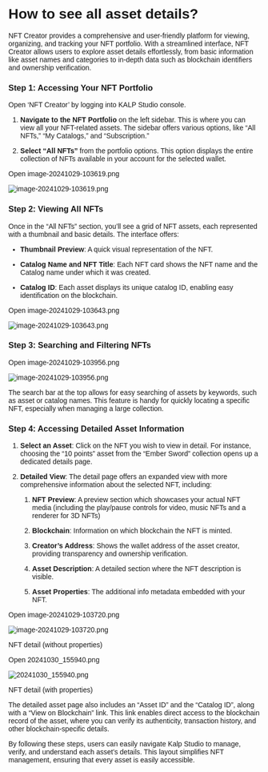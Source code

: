 <style>  body { font-family: "Source Sans 3", sans-serif!important; }</style>
<link href="https://fonts.googleapis.com/css2?family=Source+Sans+3:ital,wght@0,200..900;1,200..900&display=swap" rel="stylesheet">    
<link rel="stylesheet" href="https://fonts.googleapis.com/icon?family=Material+Icons">

# How to see all asset details?

NFT Creator provides a comprehensive and user-friendly platform for viewing, organizing, and tracking your NFT portfolio. With a streamlined interface, NFT Creator allows users to explore asset details effortlessly, from basic information like asset names and categories to in-depth data such as blockchain identifiers and ownership verification.

### **Step 1: Accessing Your NFT Portfolio**

Open ‘NFT Creator’ by logging into KALP Studio console.

1.  **Navigate to the NFT Portfolio** on the left sidebar. This is where you can view all your NFT-related assets. The sidebar offers various options, like “All NFTs,” “My Catalogs,” and “Subscription.”
    
2.  **Select “All NFTs”** from the portfolio options. This option displays the entire collection of NFTs available in your account for the selected wallet.
    

Open image-20241029-103619.png

![image-20241029-103619.png](blob:https://p2eprojects.atlassian.net/7b8264bc-5c8e-440f-9c00-fb1b24bc97cd#media-blob-url=true&id=c478b375-ae59-43ac-927e-8d8e794af2ee&collection=contentId-423166097&contextId=423166097&width=1888&height=873&alt=image-20241029-103619.png)

### **Step 2: Viewing All NFTs**

Once in the “All NFTs” section, you’ll see a grid of NFT assets, each represented with a thumbnail and basic details. The interface offers:

-   **Thumbnail Preview**: A quick visual representation of the NFT.
    
-   **Catalog Name and NFT Title**: Each NFT card shows the NFT name and the Catalog name under which it was created.
    
-   **Catalog ID**: Each asset displays its unique catalog ID, enabling easy identification on the blockchain.
    

Open image-20241029-103643.png

![image-20241029-103643.png](blob:https://p2eprojects.atlassian.net/bbb50ed5-9300-4eb2-bb58-11c5d1f32fb8#media-blob-url=true&id=e567bf0c-6e96-4880-a9c7-84233215e1fd&collection=contentId-423166097&contextId=423166097&width=1888&height=873&alt=image-20241029-103643.png)

### **Step 3: Searching and Filtering NFTs**

Open image-20241029-103956.png

![image-20241029-103956.png](blob:https://p2eprojects.atlassian.net/1c222a37-e369-4abc-8443-abbdc7680c77#media-blob-url=true&id=a416c62b-d139-4cc1-b259-fc29a66ffeb6&collection=contentId-423166097&contextId=423166097&width=1888&height=873&alt=image-20241029-103956.png)

The search bar at the top allows for easy searching of assets by keywords, such as asset or catalog names. This feature is handy for quickly locating a specific NFT, especially when managing a large collection.

### **Step 4: Accessing Detailed Asset Information**

1.  **Select an Asset**: Click on the NFT you wish to view in detail. For instance, choosing the “10 points” asset from the “Ember Sword” collection opens up a dedicated details page.
    
2.  **Detailed View**: The detail page offers an expanded view with more comprehensive information about the selected NFT, including:
    
    1.  **NFT Preview**: A preview section which showcases your actual NFT media (including the play/pause controls for video, music NFTs and a renderer for 3D NFTs)
        
    2.  **Blockchain**: Information on which blockchain the NFT is minted.
        
    3.  **Creator’s Address**: Shows the wallet address of the asset creator, providing transparency and ownership verification.
        
    4.  **Asset Description**: A detailed section where the NFT description is visible.
        
    5.  **Asset Properties**: The additional info metadata embedded with your NFT.
        

Open image-20241029-103720.png

![image-20241029-103720.png](blob:https://p2eprojects.atlassian.net/9ab5359c-3937-45b7-ba66-2eb41cd3274c#media-blob-url=true&id=660b2abc-9d16-49c9-82e1-f5b9146a2bce&collection=contentId-423166097&contextId=423166097&width=1895&height=890&alt=image-20241029-103720.png)

NFT detail (without properties)

Open 20241030_155940.png

![20241030_155940.png](blob:https://p2eprojects.atlassian.net/43df6b93-3be1-43c8-9270-a7eb209fbdfd#media-blob-url=true&id=ab10e29c-a381-45c7-aed3-2792ed7d983a&collection=contentId-423166097&contextId=423166097&width=1920&height=1005&alt=20241030_155940.png)

NFT detail (with properties)

The detailed asset page also includes an “Asset ID” and the “Catalog ID”, along with a “View on Blockchain” link. This link enables direct access to the blockchain record of the asset, where you can verify its authenticity, transaction history, and other blockchain-specific details.

By following these steps, users can easily navigate Kalp Studio to manage, verify, and understand each asset’s details. This layout simplifies NFT management, ensuring that every asset is easily accessible.